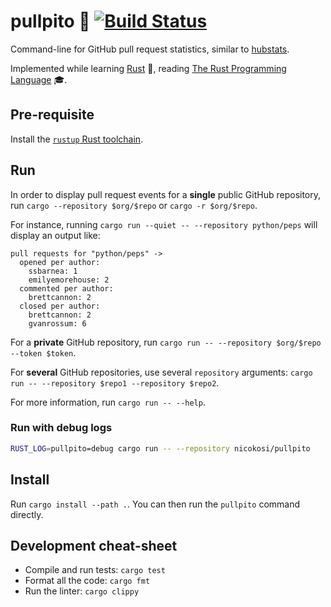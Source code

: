 # pullpito 🐙 [![Build Status](https://github.com/nicokosi/pullpito/actions/workflows/ci.yml/badge.svg)](https://github.com/nicokosi/pullpito/actions/workflows/ci.yml)

Command-line for GitHub pull request statistics, similar to [hubstats](https://github.com/nicokosi/hubstats).

Implemented while learning [Rust](https://www.rust-lang.org/) 🦀, reading [The Rust Programming Language](https://doc.rust-lang.org/stable/book/second-edition/) 🎓.

## Pre-requisite

Install the [`rustup` Rust toolchain](https://rustup.rs/).

## Run

In order to display pull request events for a **single** public GitHub repository, run `cargo --repository $org/$repo` or `cargo -r $org/$repo`.

For instance, running `cargo run --quiet -- --repository python/peps` will display an output like:

```text
pull requests for "python/peps" ->
  opened per author:
    ssbarnea: 1
    emilyemorehouse: 2
  commented per author:
    brettcannon: 2
  closed per author:
    brettcannon: 2
    gvanrossum: 6
 ```

For a **private** GitHub repository, run `cargo run -- --repository $org/$repo --token $token`.

For **several** GitHub repositories, use several `repository` arguments: `cargo run -- --repository $repo1 --repository $repo2`.

For more information, run `cargo run -- --help`.

### Run with debug logs

```sh
RUST_LOG=pullpito=debug cargo run -- --repository nicokosi/pullpito
```

## Install

Run `cargo install --path .`. You can then run the `pullpito` command directly.

## Development cheat-sheet

- Compile and run tests: `cargo test`
- Format all the code: `cargo fmt`
- Run the linter: `cargo clippy`
